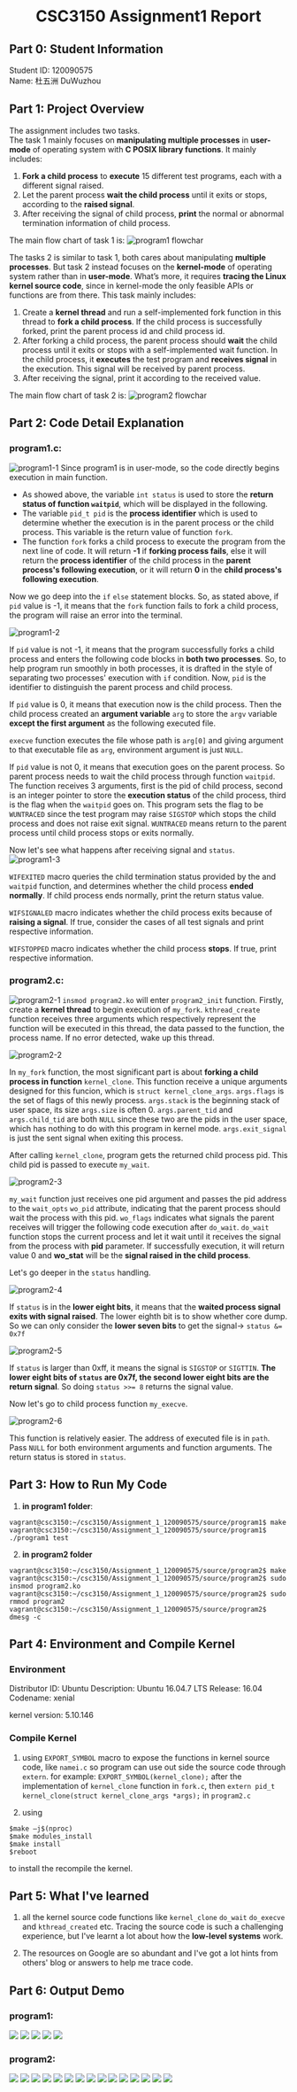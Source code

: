 <h1 align="center"> CSC3150 Assignment1 Report </h1>

## Part 0: Student Information
Student ID: 120090575<br>Name: 杜五洲 DuWuzhou

## Part 1: Project Overview
The assignment includes two tasks.<br>
The task 1 mainly focuses on **manipulating multiple processes** in **user-mode** of operating system with **C POSIX library functions**. It mainly includes:

1. **Fork a child process** to **execute** 15 different test programs, each with a different signal raised.
2. Let the parent process **wait the child process** until it exits or stops, according to the **raised signal**.
3. After receiving the signal of child process, **print** the normal or abnormal termination information of child process.

The main flow chart of task 1 is:
![program1 flowchar](program1_flowchart.png)

The tasks 2 is similar to task 1, both cares about manipulating **multiple processes**. But task 2 instead focuses on the **kernel-mode** of operating system rather than in **user-mode**. What’s more, it requires **tracing the Linux kernel source code**, since in kernel-mode the only feasible APIs or functions are from there. This task mainly includes:

1. Create a **kernel thread** and run a self-implemented fork function in this thread to **fork a child process**. If the child process is successfully forked, print the parent process id and child process id.
2. After forking a child process, the parent process should **wait** the child process until it exits or stops with a self-implemented wait function. In the child process, it **executes** the test program and **receives signal** in the execution. This signal will be received by parent process.
3. After receiving the signal, print it according to the received value.

The main flow chart of task 2 is:
![program2 flowchar](program2_flowchart.png)

## Part 2: Code Detail Explanation

### program1.c:
![program1-1](program1-1.png)
Since program1 is in user-mode, so the code directly begins execution in main function. 
- As showed above, the variable `int status` is used to store the **return status of function `waitpid`**, which will be displayed in the following.
- The variable `pid_t pid` is the **process identifier** which is used to determine whether the execution is in the parent process or the child process. This variable is the return value of function `fork`.
- The function `fork` forks a child process to execute the program from the next line of code. It will return **-1** if **forking process fails**, else it will return the **process identifier** of the child process in the **parent process's following execution**, or it will return **0** in the **child process's following execution**.

Now we go deep into the `if` `else` statement blocks.
So, as stated above, if `pid` value is -1, it means that the `fork` function fails to fork a child process, the program will raise an error into the terminal.

![program1-2](program1-2.png)

If `pid` value is not -1, it means that the program successfully forks a child process and enters the following code blocks in **both two processes**.
So, to help program run smoothly in both processes, it is drafted in the style of separating two processes' execution with `if` condition. Now, `pid` is the identifier to distinguish the parent process and child process.

If `pid` value is 0, it means that execution now is the child process. Then the child process created an **argument variable** `arg` to store the `argv` variable **except the first argument** as the following executed file.

`execve` function executes the file whose path is `arg[0]` and giving argument to that executable file as `arg`, environment argument is just `NULL`.

If `pid` value is not 0, it means that execution goes on the parent process. So parent process needs to wait the child process through function `waitpid`. The function receives 3 arguments, first is the pid of child process, second is an integer pointer to store the **execution status** of the child process, third is the flag when the `waitpid` goes on. This program sets the flag to be `WUNTRACED` since the test program may raise `SIGSTOP` which stops the child process and does not raise exit signal. `WUNTRACED` means return to the parent process until child process stops or exits normally.

Now let's see what happens after receiving signal and `status`.
![program1-3](program1-3.png)

`WIFEXITED` macro queries the child termination status provided by the and `waitpid` function, and determines whether the child process **ended normally**. If child process ends normally, print the return status value.

`WIFSIGNALED` macro indicates whether the child process exits because of **raising a signal**. If true, consider the cases of all test signals and print respective information.

`WIFSTOPPED` macro indicates whether the child process **stops**. If true, print respective information.

### program2.c:
![program2-1](program2-1.png)
`insmod program2.ko` will enter `program2_init` function.
Firstly, create a **kernel thread** to begin execution of `my_fork`. `kthread_create` function receives three arguments which respectively represent the function will be executed in this thread, the data passed to the function, the process name. If no error detected, wake up this thread.

![program2-2](program2-2.png)

In `my_fork` function, the most significant part is about **forking a child process in function** `kernel_clone`. This function receive a unique arguments designed for this funcion, which is `struct kernel_clone_args`. 
`args.flags` is the set of flags of this newly process. 
`args.stack` is the beginning stack of user space, its size 
`args.size` is often 0. 
`args.parent_tid` and `args.child_tid` are both `NULL` since these two are the pids in the user space, which has nothing to do with this program in kernel mode. 
`args.exit_signal` is just the sent signal when exiting this process.

After calling `kernel_clone`, program gets the returned child process pid. This child pid is passed to execute `my_wait`.

![program2-3](program2-3.png)

`my_wait` function just receives one pid argument and passes the pid address to the `wait_opts` `wo_pid` attribute, indicating that the parent process should wait the process with this pid.
`wo_flags` indicates what signals the parent receives will trigger the following code execution after `do_wait`.
`do_wait` function stops the current process and let it wait until it receives the signal from the process with **pid** parameter. If successfully execution, it will return value 0 and **wo_stat** will be the **signal raised in the child process**.

Let's go deeper in the `status` handling.

![program2-4](program2-4.png)

If `status` is in the **lower eight bits**, it means that the **waited process signal exits with signal raised**. The lower eighth bit is to show whether core dump. So we can only consider the **lower seven bits** to get the signal-> `status &= 0x7f`

![program2-5](program2-5.png)

If `status` is larger than 0xff, it means the signal is `SIGSTOP` or `SIGTTIN`. **The lower eight bits of `status` are 0x7f, the second lower eight bits are the return signal**. So doing `status >>= 8` returns the signal value.

Now let's go to child process function `my_execve`.

![program2-6](program2-6.png)

This function is relatively easier. The address of executed file is in `path`. Pass `NULL` for both environment arguments and function arguments. The return status is stored in `status`.

## Part 3: How to Run My Code
1. **in program1 folder**:
```
vagrant@csc3150:~/csc3150/Assignment_1_120090575/source/program1$ make
vagrant@csc3150:~/csc3150/Assignment_1_120090575/source/program1$ ./program1 test
```

2. **in program2 folder**
```
vagrant@csc3150:~/csc3150/Assignment_1_120090575/source/program2$ make
vagrant@csc3150:~/csc3150/Assignment_1_120090575/source/program2$ sudo insmod program2.ko
vagrant@csc3150:~/csc3150/Assignment_1_120090575/source/program2$ sudo rmmod program2
vagrant@csc3150:~/csc3150/Assignment_1_120090575/source/program2$ dmesg -c
```

## Part 4: Environment and Compile Kernel
### Environment
Distributor ID: Ubuntu
Description:    Ubuntu 16.04.7 LTS
Release:        16.04
Codename:       xenial

kernel version: 5.10.146

### Compile Kernel
1. using `EXPORT_SYMBOL` macro to expose the functions in kernel source code, like `namei.c` so program can use out side the source code through `extern`. 
for example: `EXPORT_SYMBOL(kernel_clone);` after the implementation of `kernel_clone` function in `fork.c`, then `extern pid_t kernel_clone(struct kernel_clone_args *args);` in `program2.c`

2. using 
```
$make –j$(nproc)
$make modules_install
$make install
$reboot
```
to install the recompile the kernel.

## Part 5: What I've learned

1. all the kernel source code functions like `kernel_clone` `do_wait` `do_execve` and `kthread_created` etc.
Tracing the source code is such a challenging experience, but I've learnt a lot about how the **low-level systems** work.

2. The resources on Google are so abundant and I've got a lot hints from others' blog or answers to help me trace code.

## Part 6: Output Demo
### program1:
![](program1-demo.png)
![](program1-demo2.png)
![](program1-demo3.png)
![](program1-demo4.png)
![](program1-demo5.png)

### program2:
![](program2-demo1.png)
![](program2-demo2.png)
![](program2-demo3.png)
![](program2-demo4.png)
![](program2-demo5.png)
![](program2-demo6.png)
![](program2-demo7.png)
![](program2-demo8.png)
![](program2-demo9.png)
![](program2-demo10.png)
![](program2-demo11.png)
![](program2-demo12.png)
![](program2-demo13.png)
![](program2-demo14.png)
![](program2-demo15.png)